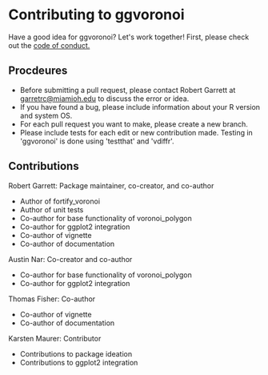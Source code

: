 # Contributing to ggvoronoi

Have a good idea for ggvoronoi? Let's work together! First, please check out the [code of conduct.](https://github.com/garretrc/ggvoronoi/blob/master/CODE_OF_CONDUCT.md)

## Procdeures

* Before submitting a pull request, please contact Robert Garrett at garretrc@miamioh.edu to discuss the error or idea. 
* If you have found a bug, please include information about your R version and system OS. 
* For each pull request you want to make, please create a new branch. 
* Please include tests for each edit or new contribution made. Testing in 'ggvoronoi' is done using 'testthat' and 'vdiffr'.

## Contributions

Robert Garrett: Package maintainer, co-creator, and co-author
* Author of fortify_voronoi
* Author of unit tests
* Co-author for base functionality of voronoi_polygon
* Co-author for ggplot2 integration
* Co-author of vignette
* Co-author of documentation

Austin Nar: Co-creator and co-author
* Co-author for base functionality of voronoi_polygon
* Co-author for ggplot2 integration

Thomas Fisher: Co-author
* Co-author of vignette
* Co-author of documentation

Karsten Maurer: Contributor
* Contributions to package ideation
* Contributions to ggplot2 integration
